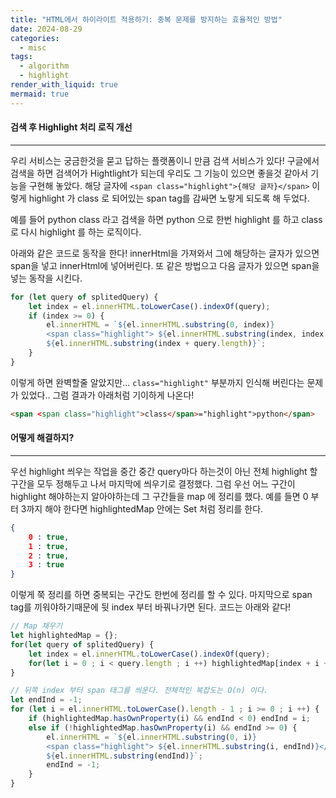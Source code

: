 ```yaml
---
title: "HTML에서 하이라이트 적용하기: 중복 문제를 방지하는 효율적인 방법"
date: 2024-08-29
categories:
  - misc
tags:
  - algorithm
  - highlight
render_with_liquid: true
mermaid: true
---
```

#### 검색 후 Highlight 처리 로직 개선
---
우리 서비스는 궁금한것을 묻고 답하는 플랫폼이니 만큼 검색 서비스가 있다! 
구글에서 검색을 하면 검색어가 Hightlight가 되는데 우리도 그 기능이 있으면 좋을것 같아서 기능을 구현해 놓았다. 해당 글자에 `<span class="highlight">{해당 글자}</span>` 이렇게 highlight 가 class 로 되어있는 span tag를 감싸면 노랗게 되도록 해 두었다.

예를 들어 python class 라고 검색을 하면 python 으로 한번 highlight 를 하고 class로 다시 highlight 를 하는 로직이다.

아래와 같은 코드로 동작을 한다! innerHtml을 가져와서 그에 해당하는 글자가 있으면 span을 넣고 innerHtml에 넣어버린다. 또 같은 방법으고 다음 글자가 있으면 span을 넣는 동작을 시킨다.
```js
for (let query of splitedQuery) {
	let index = el.innerHTML.toLowerCase().indexOf(query);
	if (index >= 0) {
		el.innerHTML = `${el.innerHTML.substring(0, index)}
		<span class="highlight"> ${el.innerHTML.substring(index, index + query.length)}</span>
		${el.innerHTML.substring(index + query.length)}`;
	}
}
```

이렇게 하면 완벽할줄 알았지만... `class="highlight"` 부분까지 인식해 버린다는 문제가 있었다..
그럼 결과가 아래처럼 기이하게 나온다! 

```html
<span <span class="highlight">class</span>="highlight">python</span>
```


#### 어떻게 해결하지?
---
우선 highlight 씌우는 작업을 중간 중간 query마다 하는것이 아닌 전체 highlight 할 구간을 모두 정해두고 나서 마지막에 씌우기로 결정했다. 그럼 우선 어느 구간이 highlight 해야하는지 알아야하는데 그 구간들을 map 에 정리를 했다. 예를 들면 0 부터 3까지 해야 한다면 highlightedMap 안에는 Set 처럼 정리를 한다.

```json
{
	0 : true,
	1 : true,
	2 : true,
	3 : true
}
```

이렇게 쭉 정리를 하면 중복되는 구간도 한번에 정리를 할 수 있다. 마지막으로 span tag를 끼워야하기때문에 뒷 index 부터 바꿔나가면 된다. 코드는 아래와 같다!

```js
// Map 채우기
let highlightedMap = {};
for(let query of splitedQuery) {
	let index = el.innerHTML.toLowerCase().indexOf(query);
	for(let i = 0 ; i < query.length ; i ++) highlightedMap[index + i +1] = 1;
}

// 뒤쪽 index 부터 span 태그를 씌운다. 전체적인 복잡도는 O(n) 이다.
let endInd = -1;
for (let i = el.innerHTML.toLowerCase().length - 1 ; i >= 0 ; i ++) {
	if (highlightedMap.hasOwnProperty(i) && endInd < 0) endInd = i;
	else if (!highlightedMap.hasOwnProperty(i) && endInd >= 0) {
		el.innerHTML = `${el.innerHTML.substring(0, i)}
		<span class="highlight"> ${el.innerHTML.substring(i, endInd)}</span>
		${el.innerHTML.substring(endInd)}`;
		endInd = -1;
	}
}
```

